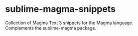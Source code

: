 # sublime-magma-snippets
Collection of Magma Text 3 snippets for the Magma language. Complements the sublime-magma package.

